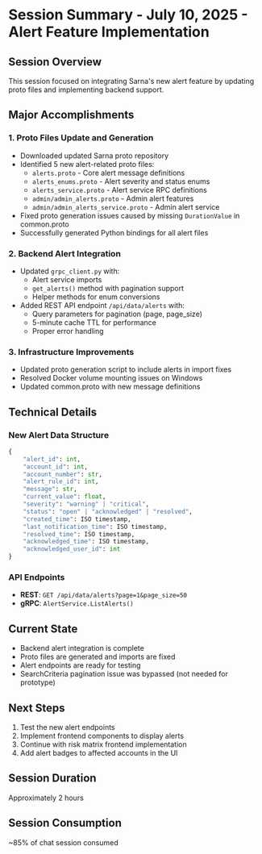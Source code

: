 # Session Summary - July 10, 2025 - Alert Feature Implementation

## Session Overview
This session focused on integrating Sarna's new alert feature by updating proto files and implementing backend support.

## Major Accomplishments

### 1. Proto Files Update and Generation
- Downloaded updated Sarna proto repository
- Identified 5 new alert-related proto files:
  - `alerts.proto` - Core alert message definitions
  - `alerts_enums.proto` - Alert severity and status enums
  - `alerts_service.proto` - Alert service RPC definitions
  - `admin/admin_alerts.proto` - Admin alert features
  - `admin/admin_alerts_service.proto` - Admin alert service
- Fixed proto generation issues caused by missing `DurationValue` in common.proto
- Successfully generated Python bindings for all alert files

### 2. Backend Alert Integration
- Updated `grpc_client.py` with:
  - Alert service imports
  - `get_alerts()` method with pagination support
  - Helper methods for enum conversions
- Added REST API endpoint `/api/data/alerts` with:
  - Query parameters for pagination (page, page_size)
  - 5-minute cache TTL for performance
  - Proper error handling

### 3. Infrastructure Improvements
- Updated proto generation script to include alerts in import fixes
- Resolved Docker volume mounting issues on Windows
- Updated common.proto with new message definitions

## Technical Details

### New Alert Data Structure
```python
{
    "alert_id": int,
    "account_id": int,
    "account_number": str,
    "alert_rule_id": int,
    "message": str,
    "current_value": float,
    "severity": "warning" | "critical",
    "status": "open" | "acknowledged" | "resolved",
    "created_time": ISO timestamp,
    "last_notification_time": ISO timestamp,
    "resolved_time": ISO timestamp,
    "acknowledged_time": ISO timestamp,
    "acknowledged_user_id": int
}
```

### API Endpoints
- **REST**: `GET /api/data/alerts?page=1&page_size=50`
- **gRPC**: `AlertService.ListAlerts()`

## Current State
- Backend alert integration is complete
- Proto files are generated and imports are fixed
- Alert endpoints are ready for testing
- SearchCriteria pagination issue was bypassed (not needed for prototype)

## Next Steps
1. Test the new alert endpoints
2. Implement frontend components to display alerts
3. Continue with risk matrix frontend implementation
4. Add alert badges to affected accounts in the UI

## Session Duration
Approximately 2 hours

## Session Consumption
~85% of chat session consumed